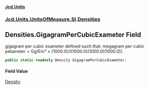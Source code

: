 #### [Jcd.Units](index 'index')
### [Jcd.Units.UnitsOfMeasure.SI](Jcd.Units.UnitsOfMeasure.SI 'Jcd.Units.UnitsOfMeasure.SI').[Densities](Densities 'Jcd.Units.UnitsOfMeasure.SI.Densities')

## Densities.GigagramPerCubicExameter Field

gigagram per cubic exameter defined such that: megagram per cubic petameter = Gg/Em³ ×
(1000.0)/((1000.0)*(1000.0)*(1000.0)).

```csharp
public static readonly Density GigagramPerCubicExameter;
```

#### Field Value
[Density](Density 'Jcd.Units.UnitTypes.Density')